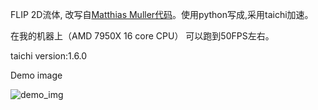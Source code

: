 FLIP 2D流体, 改写自[Matthias Muller代码](https://github.com/matthias-research/pages/blob/master/tenMinutePhysics/18-flip.html)。使用python写成,采用taichi加速。

在我的机器上（AMD 7950X 16 core CPU） 可以跑到50FPS左右。

taichi version:1.6.0

Demo image


![demo_img](img/demo.gif)